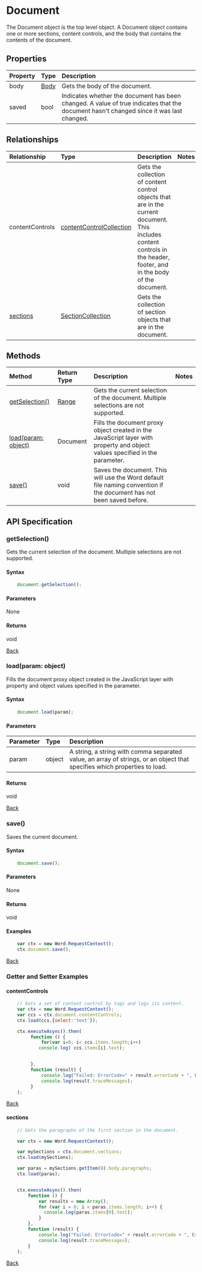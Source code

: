# Document 
The Document object is the top level object. A Document object contains one or more 
sections, content controls, and the body that contains the contents of the document.

## Properties

| Property         | Type    |Description|
|:-----------------|:--------|:----------|
|body|  [Body](body.md)   |Gets the body of the document. | 
|saved|  bool | Indicates whether the document has been changed. A value of true indicates that the document hasn't changed since it was last changed. | 



## Relationships

| Relationship     | Type    |Description|Notes  |
|:-----------------|:--------|:----------|:------|
|contentControls| [contentControlCollection](contentControlCollection.md)  | Gets the collection of content control objects that are in the current document. This includes content controls in the header, footer, and in the body of the document. | 
|[sections](#sections)| [SectionCollection](sectionCollection.md) | Gets the collection of section objects that are in the document. |


## Methods


| Method     | Return Type    |Description|Notes  |
|:-----------------|:--------|:----------|:------|
|[getSelection()](#getselection)| [Range](range.md) |Gets the current selection of the document. Multiple selections are not supported. |
|[load(param: object)](#loadparam-object)| Document | Fills the document proxy object created in the JavaScript layer with property and object values specified in the parameter.  |
|[save()](#save)| void | Saves the document. This will use the Word default file naming convention if the document has not been saved before. |     

## API Specification

### getSelection()

Gets the current selection of the document. Multiple selections are not supported.

#### Syntax

```js
    document.getSelection();
```

#### Parameters

None

#### Returns

void

[Back](#methods)

### load(param: object)

Fills the document proxy object created in the JavaScript layer with property and object values specified in the parameter.

#### Syntax

```js
    document.load(param);
```

#### Parameters
| Parameter       | Type    |Description|
|:---------------|:--------|:----------|
|param|object| A string, a string with comma separated value, an array of strings, or an object that specifies which properties to load.  |

#### Returns

void


[Back](#methods)



### save()

Saves the current document. 

#### Syntax

```js
    document.save();
```

#### Parameters 

None

#### Returns

void

#### Examples

```js
    var ctx = new Word.RequestContext();
    ctx.document.save();
```
[Back](#methods)




### Getter and Setter Examples

#### contentControls

```js
    // Gets a set of content control by tags and logs its content.
    var ctx = new Word.RequestContext();
    var ccs = ctx.document.contentControls;
    ctx.load(ccs,{select:'text'});

    ctx.executeAsync().then(
         function () {
             for(var i=0; i< ccs.items.length;i++)
            console.log( ccs.items[i].text);


         },
         function (result) {
             console.log("Failed: ErrorCode=" + result.errorCode + ", ErrorMessage=" + result.errorMessage);
             console.log(result.traceMessages);
         }
    );

```
[Back](#relationships)

#### sections

```js
    // Gets the paragraphs of the first section in the document.

    var ctx = new Word.RequestContext();

    var mySections = ctx.document.sections;
    ctx.load(mySections);

    var paras = mySections.getItem(0).body.paragraphs;
    ctx.load(paras);


    ctx.executeAsync().then(
        function () {
            var results = new Array();
            for (var i = 0; i < paras.items.length; i++) {
              console.log(paras.items[0].text);
            }  
        },
        function (result) {
            console.log("Failed: ErrorCode=" + result.errorCode + ", ErrorMessage=" + result.errorMessage);
            console.log(result.traceMessages);
        }
    );
```
[Back](#relationships)

